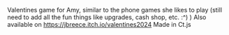 Valentines game for Amy, similar to the phone games she likes to play (still need to add all the fun things like upgrades, cash shop, etc. :^) )
Also available on https://jbreece.itch.io/valentines2024
Made in Ct.js
